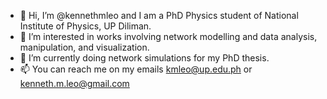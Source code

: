 - 👋 Hi, I’m @kennethmleo and I am a PhD Physics student of National Institute of Physics, UP Diliman.
- 👀 I’m interested in works involving network modelling and data analysis, manipulation, and visualization.
- 🌱 I’m currently doing network simulations for my PhD thesis.
- 📫 You can reach me on my emails kmleo@up.edu.ph or kenneth.m.leo@gmail.com

<!---
kennethmleo/kennethmleo is a ✨ special ✨ repository because its `README.md` (this file) appears on your GitHub profile.
You can click the Preview link to take a look at your changes.
--->
